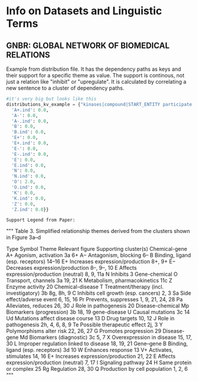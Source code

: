 
# Info on Datasets and Linguistic Terms


## GNBR: GLOBAL NETWORK OF BIOMEDICAL RELATIONS

Example from distribution file. It has the dependency paths as keys and their support for a specific theme as value. The support is continous, not just a relation like "inhibit" or "upregulate". It is calculated by correlating a new sentence to a cluster of dependency paths.

```python
#it's very big but looks like this
distributions_kv_example = {"kinases|compound|START_ENTITY participate|nsubj|kinases participate|nmod|END_ENTITY": {'A+': 2.0,
  'A+.ind': 0.0,
  'A-': 0.0,
  'A-.ind': 0.0,
  'B': 0.0,
  'B.ind': 0.0,
  'E+': 0.0,
  'E+.ind': 0.0,
  'E-': 0.0,
  'E-.ind': 0.0,
  'E': 0.0,
  'E.ind': 0.0,
  'N': 0.0,
  'N.ind': 0.0,
  'O': 2.0,
  'O.ind': 0.0,
  'K': 0.0,
  'K.ind': 0.0,
  'Z': 0.0,
  'Z.ind': 0.0}}
```

`Support Legend from Paper:`

"""
Table 3.
Simplified relationship themes derived from the clusters shown in Figure 3a–d

Type	Symbol	Theme	Relevant figure	Supporting cluster(s)
Chemical-gene 
    A+ 	Agonism, activation 	3a 	6+ 
 	A− 	Antagonism, blocking 	 	6– 
 	B 	Binding, ligand (esp. receptors) 	 	14–16 
 	E+ 	Increases expression/production 	 	8+, 9+ 
 	E− 	Decreases expression/production 	 	8–, 9–, 10 
 	E 	Affects expression/production (neutral) 	 	8, 9, 11a 
 	N 	Inhibits 	 	3 
Gene-chemical 	O 	Transport, channels 	3a 	19, 21 
 	K 	Metabolism, pharmacokinetics 	 	11c 
 	Z 	Enzyme activity 	 	20 
Chemical-disease 	T 	Treatment/therapy (incl. investigatory) 	3b 	8g, 8h, 9 
 	C 	Inhibits cell growth (esp. cancers) 	 	2, 3 
 	Sa 	Side effect/adverse event 	 	6, 15, 16 
 	Pr 	Prevents, suppresses 	 	1, 9, 21, 24, 28 
 	Pa 	Alleviates, reduces 	 	26, 30 
 	J 	Role in pathogenesis 	 	20 
Disease-chemical 	Mp 	Biomarkers (progression) 	3b 	18, 19 
gene-disease 	U 	Causal mutations 	3c 	14 
 	Ud 	Mutations affect disease course 	 	13 
 	D 	Drug targets 	 	10, 12 
 	J 	Role in pathogenesis 	 	2h, 4, 6, 8, 9 
 	Te 	Possible therapeutic effect 	 	2j, 3 
 	Y 	Polymorphisms alter risk 	 	22, 26, 27 
 	G 	Promotes progression 	 	29 
Disease-gene 	Md 	Biomarkers (diagnostic) 	3c 	5, 7 
 	X 	Overexpression in disease 	 	15, 17, 30 
 	L 	Improper regulation linked to disease 	 	18, 19, 21 
Gene–gene 	B 	Binding, ligand (esp. receptors) 	3d 	10 
 	W 	Enhances response 	 	13 
 	V+ 	Activates, stimulates 	 	14, 16 
 	E+ 	Increases expression/production 	 	21, 22 
 	E 	Affects expression/production (neutral) 	 	7, 17 
 	I 	Signaling pathway 	 	24 
 	H 	Same protein or complex 	 	25 
 	Rg 	Regulation 	 	28, 30 
 	Q 	Production by cell population 	 	1, 2, 6 
"""


